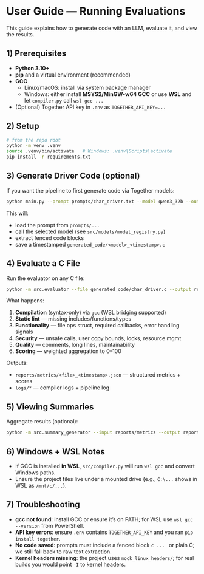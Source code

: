 # User Guide — Running Evaluations

This guide explains how to generate code with an LLM, evaluate it, and view the results.

## 1) Prerequisites

- **Python 3.10+**
- **pip** and a virtual environment (recommended)
- **GCC**
  - Linux/macOS: install via system package manager
  - Windows: either install **MSYS2/MinGW-w64 GCC** or use **WSL** and let `compiler.py` call `wsl gcc ...`
- (Optional) Together API key in `.env` as `TOGETHER_API_KEY=...`

## 2) Setup

```bash
# from the repo root
python -m venv .venv
source .venv/bin/activate   # Windows: .venv\Scripts\activate
pip install -r requirements.txt
```

## 3) Generate Driver Code (optional)

If you want the pipeline to first generate code via Together models:

```bash
python main.py --prompt prompts/char_driver.txt --model qwen3_32b --output generated_code
```

This will:
- load the prompt from `prompts/...`
- call the selected model (see `src/models/model_registry.py`)
- extract fenced code blocks
- save a timestamped `generated_code/<model>_<timestamp>.c`

## 4) Evaluate a C File

Run the evaluator on any C file:

```bash
python -m src.evaluator --file generated_code/char_driver.c --output reports
```

What happens:
1. **Compilation** (syntax‑only) via `gcc` (WSL bridging supported)
2. **Static lint** — missing includes/functions/types
3. **Functionality** — file ops struct, required callbacks, error handling signals
4. **Security** — unsafe calls, user copy bounds, locks, resource mgmt
5. **Quality** — comments, long lines, maintainability
6. **Scoring** — weighted aggregation to 0–100

Outputs:
- `reports/metrics/<file>_<timestamp>.json` — structured metrics + scores
- `logs/*` — compiler logs + pipeline log

## 5) Viewing Summaries

Aggregate results (optional):

```bash
python -m src.summary_generator --input reports/metrics --output reports/summaries/summary.csv
```

## 6) Windows + WSL Notes

- If GCC is installed **in WSL**, `src/compiler.py` will run `wsl gcc` and convert Windows paths.  
- Ensure the project files live under a mounted drive (e.g., `C:\...` shows in WSL as `/mnt/c/...`).

## 7) Troubleshooting

- **gcc not found**: install GCC or ensure it’s on PATH; for WSL use `wsl gcc --version` from PowerShell.
- **API key errors**: ensure `.env` contains `TOGETHER_API_KEY` and you ran `pip install together`.
- **No code saved**: prompts must include a fenced block ```c ... ``` or plain C; we still fall back to raw text extraction.
- **Kernel headers missing**: the project uses `mock_linux_headers/`; for real builds you would point `-I` to kernel headers.